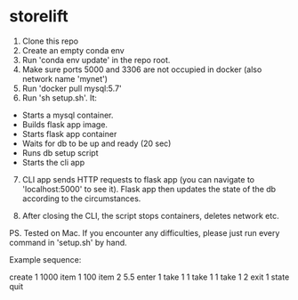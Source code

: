# storelift

1. Clone this repo
2. Create an empty conda env
3. Run 'conda env update' in the repo root.
4. Make sure ports 5000 and 3306 are not occupied in docker (also network name 'mynet')
5. Run 'docker pull mysql:5.7'
6. Run 'sh setup.sh'. It:
 - Starts a mysql container.
 - Builds flask app image.
 - Starts flask app container
 - Waits for db to be up and ready (20 sec)
 - Runs db setup script
 - Starts the cli app

7. CLI app sends HTTP requests to flask app (you can navigate to 'localhost:5000' to see it). Flask app then updates the state of the db according to the circumstances.

8. After closing the CLI, the script stops containers, deletes network etc.

PS. Tested on Mac. If you encounter any difficulties, please just run every command in 'setup.sh' by hand.

Example sequence:

create 1 1000
item 1 100
item 2 5.5
enter 1
take 1 1
take 1 1
take 1 2
exit 1
state
quit
